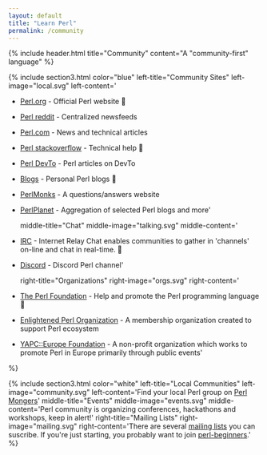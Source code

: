 ```yaml
---
layout: default
title: "Learn Perl"
permalink: /community
---
```


{% include header.html 
   title="Community" 
   content="A \"community-first\" language"
%}

{% include section3.html 
   color="blue"
   left-title="Community Sites"
   left-image="local.svg"
   left-content='
* [Perl.org](http://www.perl.org) - Official Perl website :camel:
* [Perl reddit](https://www.reddit.com/r/perl/) - Centralized newsfeeds
* [Perl.com](https://www.perl.com) - News and technical articles
* [Perl stackoverflow](https://stackoverflow.com/questions/tagged/perl) - Technical help :wrench:
* [Perl DevTo](https://dev.to/t/perl) - Perl articles on DevTo
* [Blogs](blogs.perl.org) - Personal Perl blogs :speech_balloon:
* [PerlMonks](http://www.perlmonks.com) - A questions/answers website
* [PerlPlanet](https://perl.theplanetarium.org/) - Aggregation of selected Perl blogs and more'

   middle-title="Chat"
   middle-image="talking.svg"
   middle-content='
* [IRC](http://www.irc.perl.org/) - Internet Relay Chat enables communities to gather in \'channels\' on-line and chat in real-time. :speech_balloon:
* [Discord](https://discord.gg/Mnbj6th) - Discord Perl channel'

   right-title="Organizations"
   right-image="orgs.svg"
   right-content='
* [The Perl Foundation](http://www.perlfoundation.org/) - Help and promote the Perl programming language :post_office:
* [Enlightened Perl Organization](http://www.enlightenedperl.org/) - A membership organization created to support Perl ecosystem
* [YAPC::Europe Foundation](http://www.yapceurope.org/) - A non-profit organization which works to promote Perl in Europe primarily through public events'

%}


{% include section3.html 
   color="white"
   left-title="Local Communities"
   left-image="community.svg"
   left-content='Find your local Perl group on [Perl Mongers](http://www.pm.org/)'
   middle-title="Events"
   middle-image="events.svg"
   middle-content='Perl community is organizing conferences, hackathons and workshops, keep in alert!'
   right-title="Mailing Lists"
   right-image="mailing.svg"
   right-content='There are several [mailing lists](https://lists.perl.org/) you can suscribe. If you\'re just starting, you probably want to join [perl-beginners](https://lists.perl.org/list/beginners.html).'
%}

     
